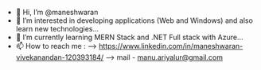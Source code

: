- 👋 Hi, I’m @maneshwaran
- 👀 I’m interested in developing applications (Web and Windows) and also learn new technologies...
- 🌱 I’m currently learning MERN Stack and .NET Full stack with Azure...
- 📫 How to reach me : 
    --> https://www.linkedin.com/in/maneshwaran-vivekanandan-120393184/
    --> mail - manu.ariyalur@gmail.com

<!---
maneshwaran/maneshwaran is a ✨ special ✨ repository because its `README.md` (this file) appears on your GitHub profile.
You can click the Preview link to take a look at your changes.
--->
